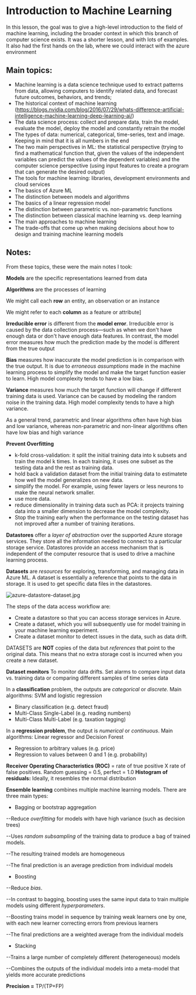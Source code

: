 # Introduction to Machine Learning

In this lesson, the goal was to give a high-level introduction to the field of machine learning, including the broader context in which this branch of computer science exists.
It was a shorter lesson, and with lots of examples. It also had the first hands on the lab, where we could interact with the azure environment

## Main topics:

- Machine learning is a data science technique used to extract patterns from data, allowing computers to identify related data, and forecast future outcomes, behaviors, and trends;
- The historical context of machine learning (https://blogs.nvidia.com/blog/2016/07/29/whats-difference-artificial-intelligence-machine-learning-deep-learning-ai/)
- The data science process: collect and prepare data, train the model, evaluate the model, deploy the model and constantly retrain the model
- The types of data: numerical, categorical, time-series, text and image. Keeping in mind that it is all numbers in the end
- The two main perspectives in ML: the statistical perspective (trying to find a mathematical function that, given the values of the independent variables can predict the values of the dependent variables) and the computer science perspective (using input features to create a program that can generate the desired output)
- The tools for machine learning: libraries, development environments and cloud services
- The basics of Azure ML
- The distinction between models and algorithms
- The basics of a linear regression model
- The distinction between parametric vs. non-parametric functions
- The distinction between classical machine learning vs. deep learning
- The main approaches to machine learning
- The trade-offs that come up when making decisions about how to design and training machine learning models

## Notes:

From these topics, these were the main notes I took:

****Models**** are the specific representations learned from data

****Algorithms**** are the processes of learning

We might call each ****row**** an entity, an observation or an instance

We might refer to each ****column**** as a feature or attribute]

****Irreducible error****  is different from the ****model error****. Irreducible error is caused by the data collection process—such as when we don't have enough data or don't have enough data features. In contrast, the model error measures how much the prediction made by the model is different from the true output

****Bias**** measures how inaccurate the model prediction is in comparison with the true output. It is due to *erroneous assumptions* made in the machine learning process to simplify the model and make the target function easier to learn. High model complexity tends to have a low bias.

****Variance**** measures how much the target function will change if different training data is used. Variance can be caused by modeling the random noise in the training data. High model complexity tends to have a high variance.

As a general trend, parametric and linear algorithms often have high bias and low variance, whereas non-parametric and non-linear algorithms often have low bias and high variance

****Prevent Overfitting**** 
- k-fold cross-validation: it split the initial training data into k subsets and train the model k times. In each training, it uses one subset as the testing data and the rest as training data.
- hold back a validation dataset from the initial training data to estimatete how well the model generalizes on new data.
- simplify the model. For example, using fewer layers or less neurons to make the neural network smaller.
- use more data.
- reduce dimensionality in training data such as PCA: it projects training data into a smaller dimension to decrease the model complexity.
- Stop the training early when the performance on the testing dataset has not improved after a number of training iterations.

****Datastores**** offer a *layer of abstraction* over the supported Azure storage services. They store all the information needed to connect to a particular storage service. Datastores provide an access mechanism that is independent of the computer resource that is used to drive a machine learning process.

****Datasets**** are *resources* for exploring, transforming, and managing data in Azure ML. A dataset is essentially a reference that points to the data in storage. It is used to get specific data files in the datastores.

![azure-datastore-dataset.jpg](attachment:azure-datastore-dataset.jpg)

The steps of the data access workflow are:

- Create a datastore so that you can access storage services in Azure.
- Create a dataset, which you will subsequently use for model training in your machine learning experiment.
- Create a dataset monitor to detect issues in the data, such as data drift.

DATASETS are ****NOT**** copies of the data but *references* that point to the original data. This means that no extra storage cost is incurred when you create a new dataset.

****Dataset monitors**** To monitor data drifts. Set alarms to compare input data vs. training data or comparing different samples of time series data

In a ****classification**** problem, the outputs are *categorical* or *discrete*. Main algorithms: SVM and logistic regression

- Binary classification (e.g. detect fraud)
- Multi-Class Single-Label (e.g. reading numbers)
- Multi-Class Multi-Label (e.g. taxation tagging)

In a ****regression problem****, the output is *numerical* or *continuous*. Main algorithms: Linear regressor and Decision Forest

- Regression to arbitrary values (e.g. price)
- Regression to values between 0 and 1 (e.g. probability)

****Receiver Operating Characteristics (ROC)**** = rate of true positive X rate of false positives. Random guessing = 0.5, perfect = 1.0
****Histogram of residuals:**** Ideally, it resembles the normal distribution


****Ensemble learning**** combines multiple machine learning models. There are three main types:

- Bagging or bootstrap aggregation

--Reduce *overfitting* for models with have high variance (such as decision trees)

--Uses *random subsampling* of the training data to produce a bag of trained models.

--The resulting trained models are homogeneous

--The final prediction is an average prediction from individual models

- Boosting

--Reduce *bias*.

--In contrast to bagging, boosting uses the same input data to train multiple models using different *hyperparameters*.

--Boosting trains model in sequence by training weak learners one by one, with each new learner correcting errors from previous learners

--The final predictions are a weighted average from the individual models

- Stacking

--Trains a large number of completely different (heterogeneous) models

--Combines the outputs of the individual models into a meta-model that yields more accurate predictions

****Precision =****  TP/(TP+FP)

